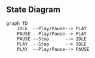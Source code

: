 ## State Diagram  
  
```mermaid
graph TD
    IDLE  --Play/Pause--> PLAY
    PAUSE --Play/Pause--> PLAY
    PAUSE --Stop      --> IDLE
    PLAY  --Stop      --> IDLE
    PLAY  --Play/Pause--> PAUSE
```
